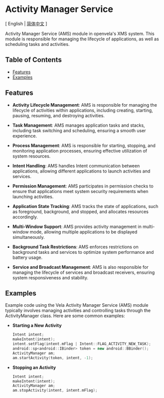 # Activity Manager Service

\[ English | [简体中文](README_zh_cn.md) \]

Activity Manager Service (AMS) module in openvela's XMS system. This module is responsible for managing the lifecycle of applications, as well as scheduling tasks and activities.

## Table of Contents

- [Features](#features)
- [Examples](#examples)

## Features

- **Activity Lifecycle Management**: AMS is responsible for managing the lifecycle of activities within applications, including creating, starting, pausing, resuming, and destroying activities.

- **Task Management**: AMS manages application tasks and stacks, including task switching and scheduling, ensuring a smooth user experience.

- **Process Management**: AMS is responsible for starting, stopping, and monitoring application processes, ensuring effective utilization of system resources.

- **Intent Handling**: AMS handles Intent communication between applications, allowing different applications to launch activities and services.

- **Permission Management**: AMS participates in permission checks to ensure that applications meet system security requirements when launching activities.

- **Application State Tracking**: AMS tracks the state of applications, such as foreground, background, and stopped, and allocates resources accordingly.

- **Multi-Window Support**: AMS provides activity management in multi-window mode, allowing multiple applications to be displayed simultaneously.

- **Background Task Restrictions**: AMS enforces restrictions on background tasks and services to optimize system performance and battery usage.

- **Service and Broadcast Management**: AMS is also responsible for managing the lifecycle of services and broadcast receivers, ensuring system responsiveness and stability.


## Examples

Example code using the Vela Activity Manager Service (AMS) module typically involves managing activities and controlling tasks through the ActivityManager class. Here are some common examples:

- **Starting a New Activity**

    ```c++
    Intent intent;
    makeIntent(intent);
    intent.setFlag(intent.mFlag | Intent::FLAG_ACTIVITY_NEW_TASK);
    android::sp<android::IBinder> token = new android::BBinder();
    ActivityManager am;
    am.startActivity(token, intent, -1);
    ```

- **Stopping an Activity**

    ```c++
    Intent intent;
    makeIntent(intent);
    ActivityManager am;
    am.stopActivity(intent, intent.mFlag);
    ```